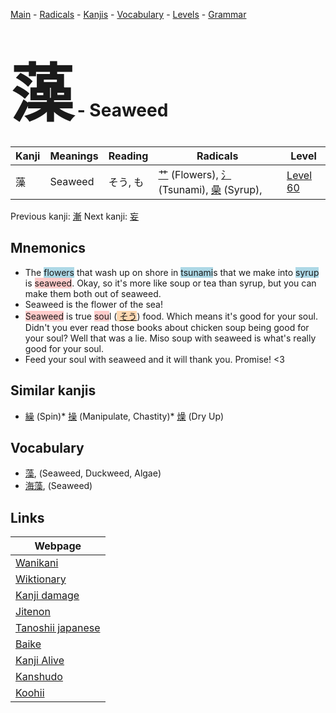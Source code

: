 <style> bigfont {font-size: 100px}</style>
[Main](../README.md) -
[Radicals](../radicals.md) -
[Kanjis](../kanjis.md) -
[Vocabulary](../vocabulary.md) -
[Levels](../levels.md) -
[Grammar](../grammar.md)
# <bigfont> 藻</bigfont> - Seaweed 

| Kanji | Meanings | Reading | Radicals | Level |
| --- | --- | --- | --- | --- |
| 藻 | Seaweed | そう, も | [艹](../radicals/艹.md) (Flowers), [氵](../radicals/氵.md) (Tsunami), [喿](../radicals/喿.md) (Syrup),  | [Level 60](../levels/wk_level60.md) |

Previous kanji: [漸](漸.md) Next kanji: [妄](妄.md) 

## Mnemonics
 * The <span style="background-color:#ADD8E6"> flowers</span> that wash up on shore in <span style="background-color:#ADD8E6"> tsunami</span>s that we make into <span style="background-color:#ADD8E6"> syrup</span> is <span style="background-color:#ffcccb"> seaweed</span>. Okay, so it's more like soup or tea than syrup, but you can make them both out of seaweed.
* Seaweed is the flower of the sea!
* <span style="background-color:#ffcccb"> Seaweed</span> is true <span style="background-color:#ffcccb"> sou</span>l (<span style="background-color:#fed8b1"> [そう](https://jisho.org/search/そう)</span>) food. Which means it's good for your soul. Didn't you ever read those books about chicken soup being good for your soul? Well that was a lie. Miso soup with seaweed is what's really good for your soul.
* Feed your soul with seaweed and it will thank you. Promise! &lt;3


## Similar kanjis
 * [繰](繰.md) (Spin)* [操](操.md) (Manipulate, Chastity)* [燥](燥.md) (Dry Up)


## Vocabulary
 * [藻](../vocabulary/藻.md), (Seaweed, Duckweed, Algae)
* [海藻](../vocabulary/藻.md), (Seaweed)



## Links 

| Webpage |
| --- |
| [Wanikani          ](https://www.wanikani.com/kanji/藻) |
| [Wiktionary        ](https://en.wiktionary.org/wiki/藻) |
| [Kanji damage      ](http://www.kanjidamage.com/kanji/search?utf8=✓&q=藻) |
| [Jitenon           ](https://jitenon.com/kanji/藻) |
| [Tanoshii japanese ](https://www.tanoshiijapanese.com/dictionary/kanji.cfm?k=藻) |
| [Baike             ](https://baike.baidu.com/item/藻) |
| [Kanji Alive       ](https://app.kanjialive.com/藻) |
| [Kanshudo          ](https://www.kanshudo.com/searchmn?q=藻) |
| [Koohii            ](https://kanji.koohii.com/study/kanji/藻) |
